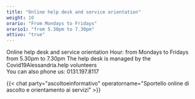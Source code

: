 ```yaml
---
title: "Online help desk and service orientation"
weight: 10
orario: "From Mondays to Fridays"
orario1: "from 5.30pm to 7.30pm"
attivo: "true"
---
```


Online help desk and service orientation
Hour: from Mondays to Fridays from 5.30pm to 7.30pm
The help desk is managed by the Covid19Alessandria.help volunteers  
You can also phone us: 0131.197.8117

{{< chat party="ascoltoeinformativo" operatorname="Sportello online di ascolto e orientamento ai servizi" >}}
